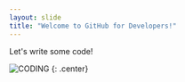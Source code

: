```yaml
---
layout: slide
title: "Welcome to GitHub for Developers!"
---
```


Let's write some code!

![CODING](https://media.giphy.com/media/bGgsc5mWoryfgKBx1u/giphy.gif?cid=ecf05e47mstjc3x4qbjpd5v3lrbvc4ez5wj5lr5hnc1gd86n&ep=v1_gifs_search&rid=giphy.gif&ct=g)
{: .center}
